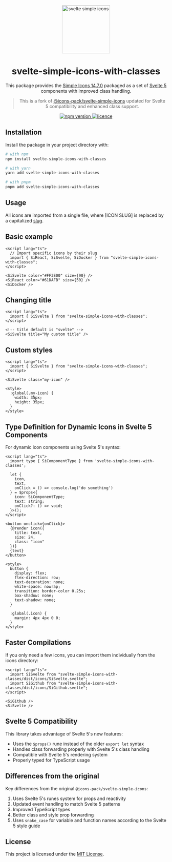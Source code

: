 <div align="center">
  <img alt="svelte simple icons" src="./docs/svg/svelte-simple-icons.svg" width="150" />

# svelte-simple-icons-with-classes

This package provides the [Simple Icons 14.7.0](https://github.com/simple-icons/simple-icons/releases/tag/14.7.0) packaged as a set of [Svelte 5](https://svelte.dev/) components with improved class handling.

> This is a fork of [@icons-pack/svelte-simple-icons](https://github.com/icons-pack/svelte-simple-icons) updated for Svelte 5 compatibility and enhanced class support.

  <a href="https://www.npmjs.com/package/svelte-simple-icons-with-classes" target="_blank">
    <img src="https://img.shields.io/npm/v/svelte-simple-icons-with-classes?color=CB061D&style=flat-square" alt="npm version" />
  </a>
  <a href="https://github.com/YOUR_USERNAME/svelte-simple-icons-with-classes/blob/main/LICENSE" target="_blank">
    <img src="https://img.shields.io/npm/l/svelte-simple-icons-with-classes?color=008660&style=flat-square" alt="licence" />
  </a>
</div>

## Installation

Install the package in your project directory with:

```sh
# with npm
npm install svelte-simple-icons-with-classes

# with yarn
yarn add svelte-simple-icons-with-classes

# with pnpm
pnpm add svelte-simple-icons-with-classes
```

## Usage

All icons are imported from a single file, where [ICON SLUG] is replaced by a capitalized [slug](https://github.com/simple-icons/simple-icons/blob/master/slugs.md).

## Basic example

```svelte
<script lang="ts">
  // Import specific icons by their slug
  import { SiReact, SiSvelte, SiDocker } from "svelte-simple-icons-with-classes";
</script>

<SiSvelte color="#FF3E00" size={90} />
<SiReact color="#61DAFB" size={50} />
<SiDocker />
```

## Changing title

```svelte
<script lang="ts">
  import { SiSvelte } from "svelte-simple-icons-with-classes";
</script>

<!-- title default is "svelte" -->
<SiSvelte title="My custom title" />
```

## Custom styles

```svelte
<script lang="ts">
  import { SiSvelte } from "svelte-simple-icons-with-classes";
</script>

<SiSvelte class="my-icon" />

<style>
  :global(.my-icon) {
    width: 35px;
    height: 35px;
  }
</style>
```

## Type Definition for Dynamic Icons in Svelte 5 Components

For dynamic icon components using Svelte 5's syntax:

```svelte
<script lang="ts">
  import type { SiComponentType } from 'svelte-simple-icons-with-classes';
  
  let { 
    icon,
    text,
    onClick = () => console.log('do something')
  } = $props<{
    icon: SiComponentType;
    text: string;
    onClick?: () => void;
  }>();
</script>

<button onclick={onClick}>
  {@render icon({
    title: text,
    size: 24,
    class: "icon"
  })}
  {text}
</button>

<style>
  button {
    display: flex;
    flex-direction: row;
    text-decoration: none;
    white-space: nowrap;
    transition: border-color 0.25s;
    box-shadow: none;
    text-shadow: none;
  }
  
  :global(.icon) {
    margin: 4px 4px 0 0;
  }
</style>
```

## Faster Compilations

If you only need a few icons, you can import them individually from the icons directory:

```svelte
<script lang="ts">
  import SiSvelte from "svelte-simple-icons-with-classes/dist/icons/SiSvelte.svelte";
  import SiGithub from "svelte-simple-icons-with-classes/dist/icons/SiGithub.svelte";
</script>

<SiGithub />
<SiSvelte />
```

## Svelte 5 Compatibility

This library takes advantage of Svelte 5's new features:

- Uses the `$props()` rune instead of the older `export let` syntax
- Handles class forwarding properly with Svelte 5's class handling
- Compatible with Svelte 5's rendering system
- Properly typed for TypeScript usage

## Differences from the original

Key differences from the original `@icons-pack/svelte-simple-icons`:

1. Uses Svelte 5's runes system for props and reactivity
2. Updated event handling to match Svelte 5 patterns 
3. Improved TypeScript types
4. Better class and style prop forwarding
5. Uses `snake_case` for variable and function names according to the Svelte 5 style guide

## License

This project is licensed under the [MIT License](./LICENSE).
